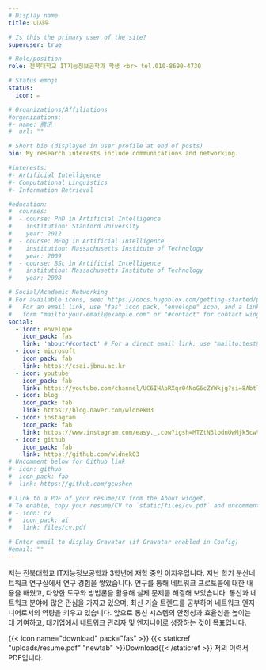 ```yaml
---
# Display name
title: 이지우

# Is this the primary user of the site?
superuser: true

# Role/position
role: 전북대학교 IT지능정보공학과 학생 <br> tel.010-8690-4730

# Status emoji
status:
  icon: ✏️

# Organizations/Affiliations
#organizations:
#- name: 腾讯
#  url: ""

# Short bio (displayed in user profile at end of posts)
bio: My research interests include communications and networking.

#interests:
#- Artificial Intelligence
#- Computational Linguistics
#- Information Retrieval

#education:
#  courses:
#  - course: PhD in Artificial Intelligence
#    institution: Stanford University
#    year: 2012
#  - course: MEng in Artificial Intelligence
#    institution: Massachusetts Institute of Technology
#    year: 2009
#  - course: BSc in Artificial Intelligence
#    institution: Massachusetts Institute of Technology
#    year: 2008

# Social/Academic Networking
# For available icons, see: https://docs.hugoblox.com/getting-started/page-builder/#icons
#   For an email link, use "fas" icon pack, "envelope" icon, and a link in the
#   form "mailto:your-email@example.com" or "#contact" for contact widget.
social:
  - icon: envelope
    icon_pack: fas
    link: 'about/#contact' # For a direct email link, use "mailto:test@example.org".
  - icon: microsoft
    icon_pack: fab
    link: https://csai.jbnu.ac.kr
  - icon: youtube
    icon_pack: fab
    link: https://youtube.com/channel/UC6IHApRXqr04NoG6cZYWkjg?si=8AbtlfreJzhk4oP6  
  - icon: blog
    icon_pack: fab
    link: https://blog.naver.com/wldnek03
  - icon: instagram
    icon_pack: fab
    link: https://www.instagram.com/easy._.cow?igsh=MTZtN3lodnUwMjk5cw%3D%3D&utm_source=qr
  - icon: github
    icon_pack: fab
    link: https://github.com/wldnek03
# Uncomment below for Github link
#- icon: github
#  icon_pack: fab
#  link: https://github.com/gcushen

# Link to a PDF of your resume/CV from the About widget.
# To enable, copy your resume/CV to `static/files/cv.pdf` and uncomment the lines below.
# - icon: cv
#   icon_pack: ai
#   link: files/cv.pdf

# Enter email to display Gravatar (if Gravatar enabled in Config)
#email: ""
---
```

저는 전북대학교 IT지능정보공학과 3학년에 재학 중인 이지우입니다. 지난 학기 분산네트워크 연구실에서 연구 경험을 쌓았습니다. 연구를 통해 네트워크 프로토콜에 대한 내용을 배웠고, 다양한 도구와 방법론을 활용해 실제 문제를 해결해 보았습니다. 통신과 네트워크 분야에 많은 관심을 가지고 있으며, 최신 기술 트렌드를 공부하며 네트워크 엔지니어로서의 역량을 키우고 있습니다. 앞으로 통신 시스템의 안정성과 효율성을 높이는 데 기여하고, 대기업에서 네트워크 관리자 및 엔지니어로 성장하는 것이 목표입니다.

{{< icon name="download" pack="fas" >}} {{< staticref "uploads/resume.pdf" "newtab" >}}Download{{< /staticref >}} 저의 이력서 PDF입니다.
